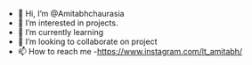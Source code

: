 - 👋 Hi, I’m @Amitabhchaurasia
- 👀 I’m interested in projects.
- 🌱 I’m currently learning 
- 💞️ I’m looking to collaborate on project 
- 📫 How to reach me -https://www.instagram.com/lt_amitabh/

<!---
Amitabhchaurasia/Amitabhchaurasia is a ✨ special ✨ repository because its `README.md` (this file) appears on your GitHub profile.
You can click the Preview link to take a look at your changes.
--->
